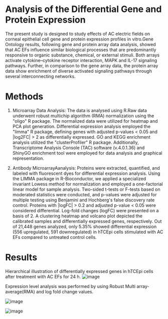 # Analysis of the Differential Gene and Protein Expression 
The present study is designed to study effects of AC electric fields on corneal epithelial cell gene and protein expression profiles in vitro.Gene Ontology results, following gene and protein array data analysis, showed that AC EFs influence similar biological processes that are predominantly responsive to organic substance, chemical, or external stimuli. Both arrays activate cytokine–cytokine receptor interaction, MAPK and IL-17 signaling pathways. Further, in comparison to the gene array data, the protein array data show enrichment of diverse activated signaling pathways through several interconnecting networks.

# Methods
1. Microarray Data Analysis: 
The data is analysed using R.Raw data underwent robust multichip algorithm (RMA) normalization using the "oligo" R package. The normalized data were utilized for heatmap and PCA plot generation. Differential expression analysis employed the "limma" R package, defining genes with adjusted p-values < 0.05 and |log2FC| > 2 as differentially expressed. GO and KEGG enrichment analysis utilized the "clusterProfiler" R package. Additionally, Transcriptome Analysis Console (TAC) software (v.4.0.1.36) and ShinyGO enrichment tool were employed for data analysis and graphical representation.

2. Antibody MicroarrayAanalysis:
Proteins were extracted, quantified, and labeled with fluorescent dyes for differential expression analysis. Using the LIMMA package in R-Bioconductor, we applied a specialized invariant Lowess method for normalization and employed a one-factorial linear model for sample analysis. Two-sided t-tests or F-tests based on moderated statistics were conducted, and p-values were adjusted for multiple testing using Benjamini and Hochberg's false discovery rate control. Proteins with |logFC| > 0.2 and adjusted p-value < 0.05 were considered differential. Log-fold changes (logFC) were presented on a basis of 2. A clustering heatmap and volcano plot depicted the calibrated samples and differentially expressed genes, respectively. Out of 21,448 genes analyzed, only 5.35% showed differential expression (556 upregulated, 591 downregulated) in hTCEpi cells stimulated with AC EFs compared to untreated control cells.

# Results
Hierarchical illustration of differentially expressed genes in hTCEpi cells after treatment with AC EFs for 24 h.
![image](https://github.com/Jyoti-995/Microarray-data-analysis-using-R-package-/assets/123369518/6813f597-2541-4dd8-aea0-971ae6a04e9d)

Expression level analysis was performed by using Robust Multi array-average(RMA) and log fold change values. 

![image](https://github.com/Jyoti-995/Microarray-data-analysis-using-R-package-/assets/123369518/072084a6-a9b1-4e51-8646-b796adf5aa07)

![image](https://github.com/Jyoti-995/Microarray-data-analysis-using-R-package-/assets/123369518/f6b03110-7bb1-49f5-94c7-29229ef721e4)






